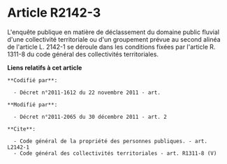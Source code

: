 # Article R2142-3

L'enquête publique en matière de déclassement du domaine public fluvial d'une collectivité territoriale ou d'un groupement
prévue au second alinéa de l'article L. 2142-1 se déroule dans les conditions fixées par l'article R. 1311-8 du code général
des collectivités territoriales.

**Liens relatifs à cet article**

	**Codifié par**:

	  - Décret n°2011-1612 du 22 novembre 2011 - art.

	**Modifié par**:

	  - Décret n°2011-2065 du 30 décembre 2011 - art. 2

	**Cite**:

	  - Code général de la propriété des personnes publiques. - art. L2142-1
	  - Code général des collectivités territoriales - art. R1311-8 (V)

